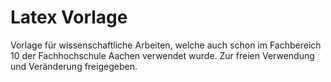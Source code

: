 # Latex Vorlage

Vorlage für wissenschaftliche Arbeiten, welche auch schon im Fachbereich 10 der Fachhochschule Aachen verwendet wurde.
Zur freien Verwendung und Veränderung freigegeben.
